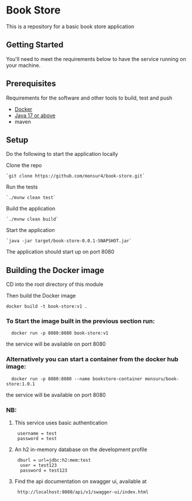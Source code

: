 # Book Store

This is a repository for a basic book store application

## Getting Started

You'll need to meet the requirements below to have the service running on your machine.

## Prerequisites
Requirements for the software and other tools to build, test and push
- [Docker](https://www.docker.com)
- [Java 17 or above](https://www.oracle.com/java/technologies/javase/jdk17-archive-downloads.html)
- maven

## Setup
Do the following to start the application locally

Clone the repo
    
    `git clone https://github.com/monsur4/book-store.git`

Run the tests

    `./mvnw clean test`

Build the application

    `./mvnw clean build`

Start the application

    `java -jar target/book-store-0.0.1-SNAPSHOT.jar`
The application should start up on port 8080

## Building the Docker image
CD into the root directory of this module

Then build the Docker image

    docker build -t book-store:v1 .

### To Start the image built in the previous section run:

      docker run -p 8080:8080 book-store:v1
the service will be available on port 8080

### Alternatively you can start a container from the docker hub image:

      docker run -p 8080:8080 --name bookstore-container monsuru/book-store:1.0.1
the service will be available on port 8080

### NB: 
1. This service uses basic authentication

        username = test
        password = test
2. An h2 in-memory database on the development profile

        dburl = url=jdbc:h2:mem:test
         user = test123
         password = test123
3. Find the api documentation on swagger ui, available at 

        http://localhost:8080/api/v1/swagger-ui/index.html